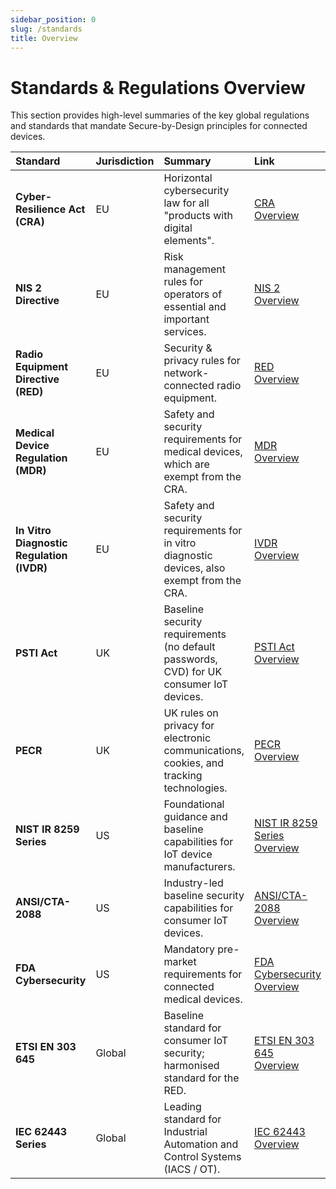 ```yaml
---
sidebar_position: 0
slug: /standards
title: Overview
---
```


# Standards & Regulations Overview

This section provides high-level summaries of the key global regulations and standards that mandate Secure-by-Design principles for connected devices.

| Standard | Jurisdiction | Summary | Link |
| :--- | :--- | :--- | :--- |
| **Cyber-Resilience Act (CRA)** | <i class="fa-solid fa-earth-europe"></i> EU | Horizontal cybersecurity law for all "products with digital elements". | [CRA Overview](./cra-overview.md) |
| **NIS 2 Directive** | <i class="fa-solid fa-earth-europe"></i> EU | Risk management rules for operators of essential and important services. | [NIS 2 Overview](./nis2-overview.md) |
| **Radio Equipment Directive (RED)** | <i class="fa-solid fa-earth-europe"></i> EU | Security & privacy rules for network-connected radio equipment. | [RED Overview](./red-overview.md) |
| **Medical Device Regulation (MDR)** | <i class="fa-solid fa-earth-europe"></i> EU | Safety and security requirements for medical devices, which are exempt from the CRA. | [MDR Overview](./mdr-overview.md) |
| **In Vitro Diagnostic Regulation (IVDR)** | <i class="fa-solid fa-earth-europe"></i> EU | Safety and security requirements for in vitro diagnostic devices, also exempt from the CRA. | [IVDR Overview](./ivdr-overview.md) |
| **PSTI Act** | <i class="fa-solid fa-flag"></i> UK | Baseline security requirements (no default passwords, CVD) for UK consumer IoT devices. | [PSTI Act Overview](./psti-overview.md) |
| **PECR** | <i class="fa-solid fa-flag"></i> UK | UK rules on privacy for electronic communications, cookies, and tracking technologies. | [PECR Overview](./pecr-overview.md) |
| **NIST IR 8259 Series** | <i class="fa-solid fa-flag-usa"></i> US | Foundational guidance and baseline capabilities for IoT device manufacturers. | [NIST IR 8259 Series Overview](./nistir8259-overview.md) |
| **ANSI/CTA-2088** | <i class="fa-solid fa-flag-usa"></i> US | Industry-led baseline security capabilities for consumer IoT devices. | [ANSI/CTA-2088 Overview](./cta2088-overview.md) |
| **FDA Cybersecurity** | <i class="fa-solid fa-flag-usa"></i> US | Mandatory pre-market requirements for connected medical devices. | [FDA Cybersecurity Overview](./fda-cybersecurity-overview.md) |
| **ETSI EN 303 645** | <i class="fa-solid fa-globe"></i> Global | Baseline standard for consumer IoT security; harmonised standard for the RED. | [ETSI EN 303 645 Overview](./en303645-overview.md) |
| **IEC 62443 Series** | <i class="fa-solid fa-globe"></i> Global | Leading standard for Industrial Automation and Control Systems (IACS / OT). | [IEC 62443 Overview](./iec62443-overview.md) |

